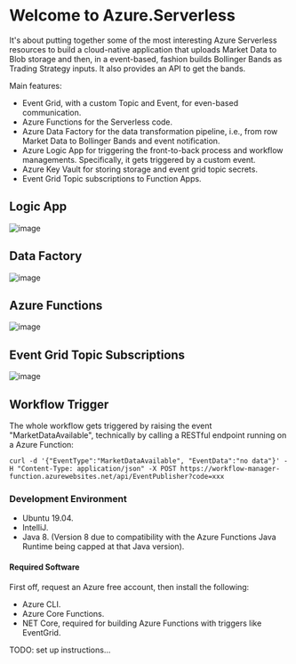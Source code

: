 # Welcome to Azure.Serverless
It's about putting together some of the most interesting Azure Serverless resources to build a cloud-native application that uploads Market Data to Blob storage and then, in a event-based, fashion builds Bollinger Bands as Trading Strategy inputs.
It also provides an API to get the bands.

Main features:
- Event Grid, with a custom Topic and Event, for even-based communication.
- Azure Functions for the Serverless code.  
- Azure Data Factory for the data transformation pipeline, i.e., from row Market Data to Bollinger Bands and event notification.
- Azure Logic App for triggering the front-to-back process and workflow managements. Specifically, it gets triggered by a custom event.
- Azure Key Vault for storing storage and event grid topic secrets.
- Event Grid Topic subscriptions to Function Apps. 


## Logic App
![image](https://user-images.githubusercontent.com/8766989/71741597-941e3580-2e5f-11ea-978b-914afda40a4d.png)

## Data Factory
![image](https://user-images.githubusercontent.com/8766989/71740995-01c96200-2e5e-11ea-96e5-0bd009a4677f.png)

## Azure Functions
![image](https://user-images.githubusercontent.com/8766989/71741044-24f41180-2e5e-11ea-8d57-b37a2fc7ae71.png)

## Event Grid Topic Subscriptions
![image](https://user-images.githubusercontent.com/8766989/71741129-54a31980-2e5e-11ea-80ed-5e635c9522f8.png)

## Workflow Trigger
The whole workflow gets triggered by raising the event "MarketDataAvailable", technically by calling a RESTful endpoint running on a Azure Function: 
```unix
curl -d '{"EventType":"MarketDataAvailable", "EventData":"no data"}' -H "Content-Type: application/json" -X POST https://workflow-manager-function.azurewebsites.net/api/EventPublisher?code=xxx
```

### Development Environment
- Ubuntu 19.04.
- IntelliJ.
- Java 8. (Version 8 due to compatibility with the Azure Functions Java Runtime being capped at that Java version).

#### Required Software
First off, request an Azure free account, then install the following:
- Azure CLI.
- Azure Core Functions.
- NET Core, required for building Azure Functions with triggers like EventGrid.

TODO: set up instructions...
